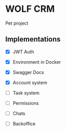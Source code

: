 # WOLF CRM
Pet project
## Implementations
- [x] JWT Auth
- [x] Environment in Docker
- [x] Swagger Docs
- [x] Account system
- [ ] Task system
- [ ] Permissions
- [ ] Chats
- [ ] Backoffice
  